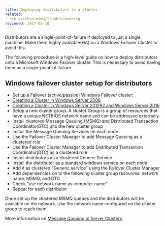 ```yaml
---
title: Deploying distributors to a cluster
related:
- nservicebus/msmq/troubleshooting
reviewed: 2017-05-10
---
```


Distributors are a single-point-of-failure if deployed to just a single machine. Make them highly available(HA) on a Windows Failover Cluster to avoid this.

The following procedure is a high-level guide on how to deploy distributors onto a Microsoft Windows Failover cluster. This is necessary to avoid having them as a single-point-of-failure.

## Windows failover cluster setup for distributors

 * Set up a Failover (active/passive) Windows Failover cluster:
  * [Creating a Cluster in Windows Server 2008](https://blogs.msdn.microsoft.com/clustering/2008/01/18/creating-a-cluster-in-windows-server-2008/)
  * [Creating a Cluster in Windows Server 2012R2 and Windows Server 2016](https://technet.microsoft.com/en-us/library/dn505754.aspx)
 * Setup a new cluster group. A cluster Group is a group of resources that have a unique NETBIOS network name and can be addressed externally.
 * Install clustered Message Queuing (MSMQ) and Distributed Transaction Coordinator(DTC) into the new cluster group
  * Install the Message Queuing Services on each node
  * Use the Failover Cluster Manager to add Message Queuing as a clustered role 
  * Use the Failover Cluster Manager to add Distributed Transaction Coordinator(DTC) as a clustered role
 * Install distributors as a clustered Generic Service 
  * Install the distributor as a standard windows service on each node
  * Add it as clustered "Generic service" using the Failover Cluster Manager
  * Add dependencies on to the following cluster group resources: network name, MSMQ, and DTC 
  * Check "use network name as computer name" 
  * Repeat for each distributor

Once set up the clustered MSMQ queues and the distributors will be available on the network. Use the network name configured on the cluster group to reach them.

More information on [Message Queuing in Server Clusters](https://technet.microsoft.com/en-us/library/cc753575.aspx).